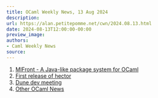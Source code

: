 ```yaml
---
title: OCaml Weekly News, 13 Aug 2024
description:
url: https://alan.petitepomme.net/cwn/2024.08.13.html
date: 2024-08-13T12:00:00-00:00
preview_image:
authors:
- Caml Weekly News
source:
---
```


<ol><li><a href="https://alan.petitepomme.net/cwn/2024.08.13.html#1">MlFront - A Java-like package system for OCaml</a></li><li><a href="https://alan.petitepomme.net/cwn/2024.08.13.html#2">First release of hector</a></li><li><a href="https://alan.petitepomme.net/cwn/2024.08.13.html#3">Dune dev meeting</a></li><li><a href="https://alan.petitepomme.net/cwn/2024.08.13.html#4">Other OCaml News</a></li></ol>
